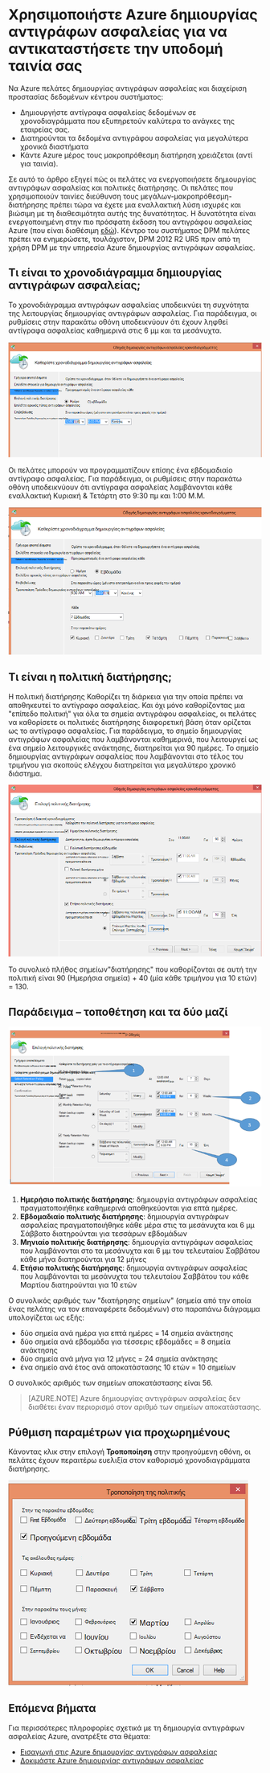 <properties
   pageTitle="Χρησιμοποιήστε Azure δημιουργίας αντιγράφων ασφαλείας για να αντικαταστήσετε την υποδομή ταινία σας | Microsoft Azure"
   description="Μάθετε τον τρόπο δημιουργίας αντιγράφων ασφαλείας Azure παρέχει σημασιολογία μοιάζει με ταινία που σας επιτρέπει να αντιγράφων ασφαλείας και επαναφοράς δεδομένων στο Azure"
   services="backup"
   documentationCenter=""
   authors="trinadhk"
   manager="vijayts"
   editor=""/>
<tags
   ms.service="backup"
   ms.devlang="na"
   ms.topic="article"
   ms.tgt_pltfrm="na"
   ms.workload="storage-backup-recovery"
   ms.date="09/27/2016"
   ms.author="jimpark;trinadhk;markgal"/>

# <a name="use-azure-backup-to-replace-your-tape-infrastructure"></a>Χρησιμοποιήστε Azure δημιουργίας αντιγράφων ασφαλείας για να αντικαταστήσετε την υποδομή ταινία σας

Να Azure πελάτες δημιουργίας αντιγράφων ασφαλείας και διαχείριση προστασίας δεδομένων κέντρου συστήματος:

- Δημιουργήστε αντίγραφα ασφαλείας δεδομένων σε χρονοδιαγράμματα που εξυπηρετούν καλύτερα το ανάγκες της εταιρείας σας.
- Διατηρούνται τα δεδομένα αντιγράφου ασφαλείας για μεγαλύτερα χρονικά διαστήματα
- Κάντε Azure μέρος τους μακροπρόθεσμη διατήρηση χρειάζεται (αντί για ταινία).

Σε αυτό το άρθρο εξηγεί πώς οι πελάτες να ενεργοποιήσετε δημιουργίας αντιγράφων ασφαλείας και πολιτικές διατήρησης. Οι πελάτες που χρησιμοποιούν ταινίες διεύθυνση τους μεγάλων-μακροπρόθεσμη-διατήρησης πρέπει τώρα να έχετε μια εναλλακτική λύση ισχυρές και βιώσιμη με τη διαθεσιμότητα αυτής της δυνατότητας. Η δυνατότητα είναι ενεργοποιημένη στην πιο πρόσφατη έκδοση του αντιγράφου ασφαλείας Azure (που είναι διαθέσιμη [εδώ](http://aka.ms/azurebackup_agent)). Κέντρο του συστήματος DPM πελάτες πρέπει να ενημερώσετε, τουλάχιστον, DPM 2012 R2 UR5 πριν από τη χρήση DPM με την υπηρεσία Azure δημιουργίας αντιγράφων ασφαλείας.

## <a name="what-is-the-backup-schedule"></a>Τι είναι το χρονοδιάγραμμα δημιουργίας αντιγράφων ασφαλείας;
Το χρονοδιάγραμμα αντιγράφων ασφαλείας υποδεικνύει τη συχνότητα της λειτουργίας δημιουργίας αντιγράφων ασφαλείας. Για παράδειγμα, οι ρυθμίσεις στην παρακάτω οθόνη υποδεικνύουν ότι έχουν ληφθεί αντίγραφα ασφαλείας καθημερινά στις 6 μμ και τα μεσάνυχτα.

![Ημερήσιο χρονοδιάγραμμα](./media/backup-azure-backup-cloud-as-tape/dailybackupschedule.png)

Οι πελάτες μπορούν να προγραμματίζουν επίσης ένα εβδομαδιαίο αντίγραφο ασφαλείας. Για παράδειγμα, οι ρυθμίσεις στην παρακάτω οθόνη υποδεικνύουν ότι αντίγραφα ασφαλείας λαμβάνονται κάθε εναλλακτική Κυριακή & Τετάρτη στο 9:30 πμ και 1:00 Μ.Μ.

![Εβδομαδιαίο χρονοδιάγραμμα](./media/backup-azure-backup-cloud-as-tape/weeklybackupschedule.png)

## <a name="what-is-the-retention-policy"></a>Τι είναι η πολιτική διατήρησης;
Η πολιτική διατήρησης Καθορίζει τη διάρκεια για την οποία πρέπει να αποθηκευτεί το αντίγραφο ασφαλείας. Και όχι μόνο καθορίζοντας μια "επίπεδο πολιτική" για όλα τα σημεία αντιγράφου ασφαλείας, οι πελάτες να καθορίσετε οι πολιτικές διατήρησης διαφορετική βάση όταν ορίζεται ως το αντίγραφο ασφαλείας. Για παράδειγμα, το σημείο δημιουργίας αντιγράφων ασφαλείας που λαμβάνονται καθημερινά, που λειτουργεί ως ένα σημείο λειτουργικές ανάκτησης, διατηρείται για 90 ημέρες. Το σημείο δημιουργίας αντιγράφων ασφαλείας που λαμβάνονται στο τέλος του τριμήνου για σκοπούς ελέγχου διατηρείται για μεγαλύτερο χρονικό διάστημα.

![Πολιτική διατήρησης](./media/backup-azure-backup-cloud-as-tape/retentionpolicy.png)

Το συνολικό πλήθος σημείων"διατήρησης" που καθορίζονται σε αυτή την πολιτική είναι 90 (Ημερήσια σημεία) + 40 (μία κάθε τριμήνου για 10 ετών) = 130.

## <a name="example--putting-both-together"></a>Παράδειγμα – τοποθέτηση και τα δύο μαζί

![Δείγμα οθόνης](./media/backup-azure-backup-cloud-as-tape/samplescreen.png)

1. **Ημερήσιο πολιτικής διατήρησης**: δημιουργία αντιγράφων ασφαλείας πραγματοποιήθηκε καθημερινά αποθηκεύονται για επτά ημέρες.
2. **Εβδομαδιαίο πολιτικής διατήρησης**: δημιουργία αντιγράφων ασφαλείας πραγματοποιήθηκε κάθε μέρα στις τα μεσάνυχτα και 6 μμ Σάββατο διατηρούνται για τεσσάρων εβδομάδων
3. **Μηνιαίο πολιτικής διατήρησης**: δημιουργία αντιγράφων ασφαλείας που λαμβάνονται στο τα μεσάνυχτα και 6 μμ του τελευταίου Σαββάτου κάθε μήνα διατηρούνται για 12 μήνες
4. **Ετήσιο πολιτικής διατήρησης**: δημιουργία αντιγράφων ασφαλείας που λαμβάνονται τα μεσάνυχτα του τελευταίου Σαββάτου του κάθε Μαρτίου διατηρούνται για 10 ετών

Ο συνολικός αριθμός των "διατήρησης σημείων" (σημεία από την οποία ένας πελάτης να τον επαναφέρετε δεδομένων) στο παραπάνω διάγραμμα υπολογίζεται ως εξής:

- δύο σημεία ανά ημέρα για επτά ημέρες = 14 σημεία ανάκτησης
- δύο σημεία ανά εβδομάδα για τέσσερις εβδομάδες = 8 σημεία ανάκτησης
- δύο σημεία ανά μήνα για 12 μήνες = 24 σημεία ανάκτησης
- ένα σημείο ανά έτος ανά αποκατάστασης 10 ετών = 10 σημείων

Ο συνολικός αριθμός των σημείων αποκατάστασης είναι 56.

> [AZURE.NOTE] Azure δημιουργίας αντιγράφων ασφαλείας δεν διαθέτει έναν περιορισμό στον αριθμό των σημείων αποκατάστασης.

## <a name="advanced-configuration"></a>Ρύθμιση παραμέτρων για προχωρημένους
Κάνοντας κλικ στην επιλογή **Τροποποίηση** στην προηγούμενη οθόνη, οι πελάτες έχουν περαιτέρω ευελιξία στον καθορισμό χρονοδιαγράμματα διατήρησης.

![Τροποποίηση](./media/backup-azure-backup-cloud-as-tape/modify.png)

## <a name="next-steps"></a>Επόμενα βήματα
Για περισσότερες πληροφορίες σχετικά με τη δημιουργία αντιγράφων ασφαλείας Azure, ανατρέξτε στα θέματα:

- [Εισαγωγή στις Azure δημιουργίας αντιγράφων ασφαλείας](backup-introduction-to-azure-backup.md)
- [Δοκιμάστε Azure δημιουργίας αντιγράφων ασφαλείας](backup-try-azure-backup-in-10-mins.md)
